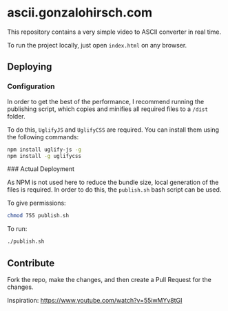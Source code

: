 # ascii.gonzalohirsch.com

This repository contains a very simple video to ASCII converter in real time.

To run the project locally, just open `index.html` on any browser.


## Deploying

### Configuration

In order to get the best of the performance, I recommend running the publishing script, which copies and minifies all required files to a `/dist` folder.

To do this, `UglifyJS` and `UglifyCSS` are required. You can install them using the following commands:
```bash
npm install uglify-js -g
npm install -g uglifycss
```

### Actual Deployment

As NPM is not used here to reduce the bundle size, local generation of the files is required. In order to do this, the `publish.sh` bash script can be used.

To give permissions:
```bash
chmod 755 publish.sh
```

To run:
```bash
./publish.sh
```

## Contribute

Fork the repo, make the changes, and then create a Pull Request for the changes.

Inspiration: https://www.youtube.com/watch?v=55iwMYv8tGI